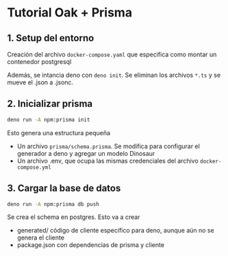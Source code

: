 # Tutorial Oak + Prisma

## 1. Setup del entorno

Creación del archivo `docker-compose.yaml` que especifica como montar un contenedor postgresql

Además, se intancia deno con `deno init`. Se eliminan los archivos `*.ts` y se mueve el .json a .jsonc.

## 2. Inicializar prisma

~~~bash
deno run -A npm:prisma init
~~~

Esto genera una estructura pequeña

- Un archivo `prisma/schema.prisma`. Se modifica para configurar el generador a deno y agregar un modelo Dinosaur
- Un archivo .env, que ocupa las mismas credenciales del archivo `docker-compose.yml`

## 3. Cargar la base de datos

~~~bash
deno run -A npm:prisma db push
~~~

Se crea el schema en postgres.
Esto va a crear

- generated/        código de cliente específico para deno, aunque aún no se genera el cliente
- package.json      con dependencias de prisma y cliente
